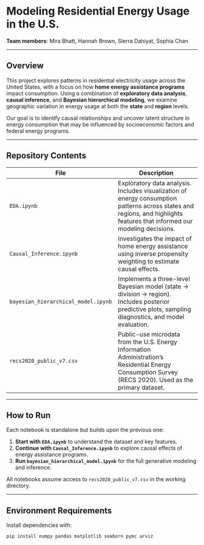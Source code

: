# Modeling Residential Energy Usage in the U.S.

**Team members**: Mira Bhatt, Hannah Brown, Sierra Dahiyat, Sophia Chan

---

## Overview

This project explores patterns in residential electricity usage across the United States, with a focus on how **home energy assistance programs** impact consumption. Using a combination of **exploratory data analysis**, **causal inference**, and **Bayesian hierarchical modeling**, we examine geographic variation in energy usage at both the **state** and **region** levels.

Our goal is to identify causal relationships and uncover latent structure in energy consumption that may be influenced by socioeconomic factors and federal energy programs.

---

## Repository Contents

| File                          | Description                                                                 |
|-------------------------------|-----------------------------------------------------------------------------|
| `EDA.ipynb`                   | Exploratory data analysis. Includes visualization of energy consumption patterns across states and regions, and highlights features that informed our modeling decisions. |
| `Causal_Inference.ipynb`      | Investigates the impact of home energy assistance using inverse propensity weighting to estimate causal effects. |
| `bayesian_hierarchical_model.ipynb` | Implements a three-level Bayesian model (state → division → region). Includes posterior predictive plots, sampling diagnostics, and model evaluation. |
| `recs2020_public_v7.csv`      | Public-use microdata from the U.S. Energy Information Administration’s Residential Energy Consumption Survey (RECS 2020). Used as the primary dataset. |

---

## How to Run

Each notebook is standalone but builds upon the previous one:

1. **Start with `EDA.ipynb`** to understand the dataset and key features.
2. **Continue with `Causal_Inference.ipynb`** to explore causal effects of energy assistance programs.
3. **Run `bayesian_hierarchical_model.ipynb`** for the full generative modeling and inference.

All notebooks assume access to `recs2020_public_v7.csv` in the working directory.

---

## Environment Requirements

Install dependencies with:

```bash
pip install numpy pandas matplotlib seaborn pymc arviz
